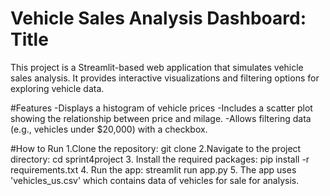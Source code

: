 # Vehicle Sales Analysis Dashboard: Title

This project is a Streamlit-based web application that simulates vehicle sales analysis. It provides interactive visualizations and filtering options for exploring vehicle data. 

#Features
-Displays a histogram of vehicle prices
-Includes a scatter plot showing the relationship between price and milage.
-Allows filtering data (e.g., vehicles under $20,000) with a checkbox.

#How to Run
1.Clone the repository: git clone
2.Navigate to the project directory: cd sprint4project
3. Install the required packages: pip install -r requirements.txt
4. Run the app: streamlit run app.py
5. The app uses 'vehicles_us.csv' which contains data of vehicles for sale for analysis.